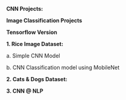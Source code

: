 **CNN Projects:**

**Image Classification Projects**

**Tensorflow Version**

**1. Rice Image Dataset:**

   a. Simple CNN Model 
   
   b. CNN Classification model using MobileNet	
   
**2. Cats & Dogs Dataset:**


  **3. CNN @ NLP**
